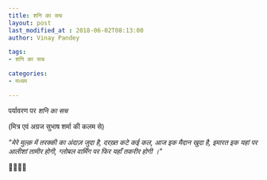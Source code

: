 ```yaml
---
title: शनि का सच
layout: post
last_modified_at : 2018-06-02T08:13:00
author: Vinay Pandey

tags:
- शनि का सच

categories:
- मध्यम

---
```


पर्यावरण पर
*शनि का सच*

(मित्र एवं अग्रज सुभाष शर्मा की कलम से)

_"मेरे मुल्क़ में तरक्की का अंदाज़ जुदा है,_
_दरख़्त कटे कई कल, आज इक मैदान खुदा है,_
_इमारत इक यहां पर आलीशां  तामीर होगी,_
_ग्लोबल वार्मिंग पर फिर यहाँ तकरीर होगी ।"_

🙏🌷🌷🌷
